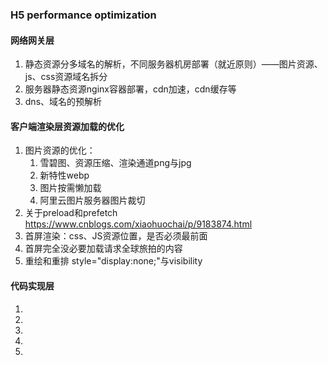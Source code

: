 ### H5 performance optimization
#### 网络网关层
1. 静态资源分多域名的解析，不同服务器机房部署（就近原则）——图片资源、js、css资源域名拆分
2. 服务器静态资源nginx容器部署，cdn加速，cdn缓存等
3. dns、域名的预解析

#### 客户端渲染层资源加载的优化
1. 图片资源的优化：
   1. 雪碧图、资源压缩、渲染通道png与jpg
   2. 新特性webp
   3. 图片按需懒加载
   4. 阿里云图片服务器图片裁切
1. 关于preload和prefetch https://www.cnblogs.com/xiaohuochai/p/9183874.html 
1. 首屏渲染：css、JS资源位置，是否必须最前面
1. 首屏完全没必要加载请求全球旅拍的内容
1. 重绘和重排  style="display:none;"与visibility

#### 代码实现层
1. 
1. 
1. 
1. 
1. 